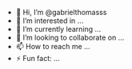- 👋 Hi, I’m @gabrielthomasss
- 👀 I’m interested in ...
- 🌱 I’m currently learning ...
- 💞️ I’m looking to collaborate on ...
- 📫 How to reach me ...
- ⚡ Fun fact: ...

<!---
gabrielthomasss/gabrielthomasss is a ✨ special ✨ repository because its `README.md` (this file) appears on your GitHub profile.
You can click the Preview link to take a look at your changes.
--->
